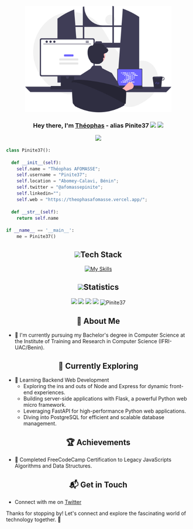 <div align="center">

  <img src="undraw_programming_re_kg9v.svg" width=400 />

  <h3 align="center">Hey there, I'm <a href="#">Théophas</a> - alias Pinite37 <img src="https://media.giphy.com/media/hvRJCLFzcasrR4ia7z/giphy.gif" width="28"> <img src="https://emojis.slackmojis.com/emojis/images/1531849430/4246/blob-sunglasses.gif?1531849430" width="28"/></h3>

  <p align="center">
  <a href="https://github.com/BlakvGhost/readme-typing-svg"><img src="https://readme-typing-svg.herokuapp.com?font=Time+New+Roman&color=cyan&size=25&center=true&vCenter=true&width=600&height=100&lines=Backend-End+Developer,;AI+Enthusiast,;Computer+Science+Student,;Active+Learner/Researcher,;Love+to+learn+new+stuffs"></a>
</p>

  <!-- <p align="center">
  <a href="#"><img src="https://readme-typing-svg.herokuapp.com?font=Time+New+Roman&color=cyan&size=25&center=true&vCenter=true&width=600&height=100&lines=Passionate+about+sofware+engineering;++;Self-taught+Backend-End+Developer;AI Enthusiast,;Computer+Science+Student,;Active+Learner/Researcher,;Love+to+learn+new+stuffs"></a>
  </p> -->

</div>




```python
class Pinite37():

  def __init__(self):
    self.name = "Théophas AFOMASSE";
    self.username = "Pinite37";
    self.location = "Abomey-Calavi, Bénin";
    self.twitter = "@afomassepinite";
    self.linkedin="";
    self.web = "https://theophasafomasse.vercel.app/";

  def __str__(self):
    return self.name

if __name__ == '__main__':
    me = Pinite37()
```


<div align="center">


  <h2 align="center"><img src="https://media2.giphy.com/media/QssGEmpkyEOhBCb7e1/giphy.gif?cid=ecf05e47a0n3gi1bfqntqmob8g9aid1oyj2wr3ds3mg700bl&rid=giphy.gif" width ="25">Tech Stack</h2>

  [![My Skills](https://skillicons.dev/icons?i=js,html,css,python,nodejs,mongodb,expressjs,vuejs,flask,fastapi,django,java,cpp,typescript,sequelize,postgresql,docker,nextjs,nestjs,react,postman,vscode)](https://skillicons.dev)


  <h2 align="center"><img src="https://media.giphy.com/media/iY8CRBdQXODJSCERIr/giphy.gif" width="35">Statistics</h2>


  <img src="https://github-readme-stats.vercel.app//api?username=Pinite37&theme=dark&hide_border=true&title_color=FEFE5B&text_color=FFFFFF&icon_color=FEFE5B&text_bold=false" width="500" />

  <img src="https://github-readme-streak-stats.herokuapp.com?user=Pinite37&theme=dark&hide_border=true&type=svg&background=dark&ring=FEFE5B&currStreakLabel=FEFE5B" width="500" />

  <img src="https://github-readme-stats.vercel.app/api/pin/?username=Pinite37&repo=food_del&theme=dark&hide_border=true&title_color=FEFE5B&text_color=FFFFFF&icon_color=FEFE5B&text_bold=false&description_lines_count=2" width="500" />


  <img src="https://github-readme-stats.vercel.app//api/top-langs?username=Pinite37&theme=dark&hide_border=true&title_color=FEFE5B&text_color=FFFFFF&icon_color=FEFE5B&text_bold=false" width="500" />




  <img align="center" src="https://github-readme-stats.vercel.app/api/wakatime?username=@Pinite37&theme=radical" alt="Pinite37"/>







</div>







<h2 align="center">🚀 About Me</h2>

- 🔭 I'm currently pursuing my Bachelor's degree in Computer Science at the Institute of Training and Research in Computer Science (IFRI-UAC/Benin).





<h2 align="center">🌱 Currently Exploring</h2>

- 🚀 Learning Backend Web Development
  - Exploring the ins and outs of Node and Express for dynamic front-end experiences.
  - Building server-side applications with Flask, a powerful Python web micro framework.
  - Leveraging FastAPI for high-performance Python web applications.
  - Diving into PostgreSQL for efficient and scalable database management.


 <h2 align="center">🏆 Achievements</h2>

- 🌟 Completed FreeCodeCamp Certification to Legacy JavaScripts Algorithms and Data Structures.



 <h2 align="center">📬 Get in Touch</h2>

- Connect with me on [Twitter](https://x.com/afomassepinite)


Thanks for stopping by! Let's connect and explore the fascinating world of technology together. 🚀



